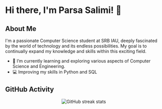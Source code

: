 # Hi there, I'm Parsa Salimi! 👋

## About Me
I'm a passionate Computer Science student at SRB IAU, deeply fascinated by the world of technology and its endless possibilities. My goal is to continually expand my knowledge and skills within this exciting field.

- 🌱 I’m currently learning and exploring various aspects of Computer Science and Engineering.
- 💻 Improving my skills in Python and SQL

## GitHub Activity
<div align="center">
    <img src="https://streak-stats.demolab.com/?user=Parsalimi" alt="GitHub streak stats">
</div>
